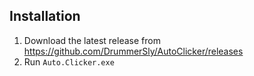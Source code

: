 ## Installation
1. Download the latest release from https://github.com/DrummerSly/AutoClicker/releases
2. Run `Auto.Clicker.exe`
